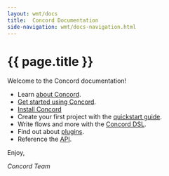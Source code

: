 ```yaml
---
layout: wmt/docs
title:  Concord Documentation
side-navigation: wmt/docs-navigation.html
---
```


# {{ page.title }}

Welcome to the Concord documentation!

- Learn [about Concord](/overview/index.html).
- [Get started using Concord](./getting-started/index.html).
- [Install Concord](./getting-started/installation.html)
- Create your first project with the [quickstart guide](./getting-started/quickstart.html).
- Write flows and more with the [Concord DSL](./getting-started/concord-dsl.html).
- Find out about [plugins](./plugins/index.html).
- Reference the [API](./api/index.html).

Enjoy,

_Concord Team_
